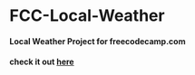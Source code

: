 # FCC-Local-Weather
#### Local Weather Project for freecodecamp.com
#### check it out [here](http://htmlpreview.github.io/?https://github.com/moT01/FCC-Local-Weather/blob/master/index.html)
